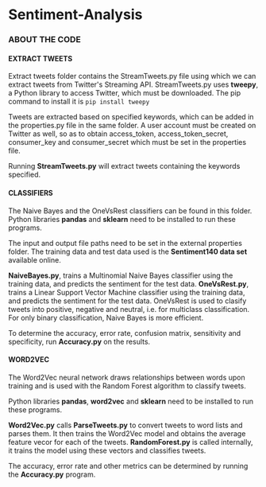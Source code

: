 # Sentiment-Analysis

### ABOUT THE CODE

#### EXTRACT TWEETS 

Extract tweets folder contains the StreamTweets.py file using which we can extract tweets from Twitter's Streaming API. StreamTweets.py uses **tweepy**, a Python library to access Twitter, which must be downloaded. The pip command to install it is `pip install tweepy` 

Tweets are extracted based on specified keywords, which can be added in the properties.py file in the same folder. A user account must be created on Twitter as well, so as to obtain access_token, access_token_secret, consumer_key and consumer_secret which must be set in the properties file. 

Running **StreamTweets.py** will extract tweets containing the keywords specified.

#### CLASSIFIERS

The Naive Bayes and the OneVsRest classifiers can be found in this folder. Python libraries **pandas** and **sklearn** need to be installed to run these programs. 

The input and output file paths need to be set in the external properties folder. The training data and test data used is the **Sentiment140 data set** available online.

**NaiveBayes.py**, trains a Multinomial Naive Bayes classifier using the training data, and predicts the sentiment for the test data.
**OneVsRest.py**, trains a Linear Support Vector Machine classifier using the training data, and predicts the sentiment for the test data. OneVsRest is used to clasify tweets into positive, negative and neutral, i.e. for multiclass classification. For only binary classification, Naive Bayes is more efficient.

To determine the accuracy, error rate, confusion matrix, sensitivity and specificity, run **Accuracy.py** on the results.

#### WORD2VEC 

The Word2Vec neural network draws relationships between words upon training and is used with the Random Forest algorithm to classify tweets.

Python libraries **pandas**, **word2vec** and **sklearn** need to be installed to run these programs.

**Word2Vec.py** calls **ParseTweets.py** to convert tweets to word lists and parses them. It then trains the Word2Vec model and obtains the average feature vecor for each of the tweets. **RandomForest.py** is called internally, it trains the model using these vectors and classifies tweets. 

The accuracy, error rate and other metrics can be determined by running the **Accuracy.py** program.




